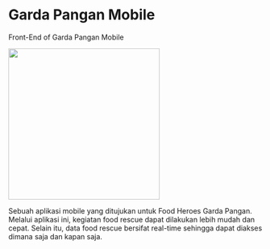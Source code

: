 # Garda Pangan Mobile
Front-End of Garda Pangan Mobile

<img src="https://github.com/yemimasutanto/gardapanganmobile/blob/assets/5c.png" width=300>

Sebuah aplikasi mobile yang ditujukan untuk Food Heroes Garda Pangan.
Melalui aplikasi ini, kegiatan food rescue dapat dilakukan lebih mudah dan cepat.
Selain itu, data food rescue bersifat real-time sehingga dapat diakses dimana saja dan kapan saja.
